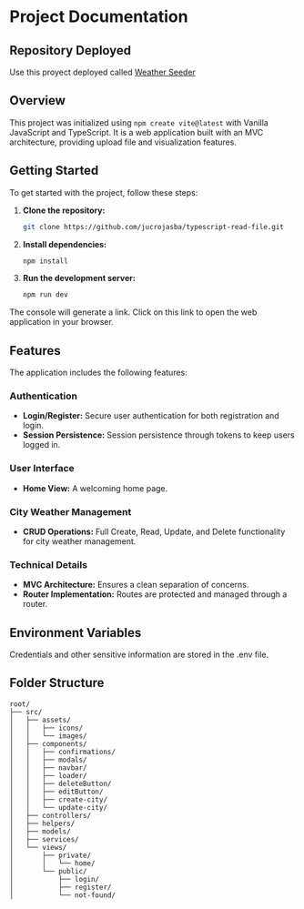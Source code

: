 # Project Documentation

## Repository Deployed

Use this proyect deployed called [Weather Seeder](https://mock-typescript-exam.vercel.app/)


## Overview

This project was initialized using `npm create vite@latest` with Vanilla JavaScript and TypeScript. It is a web application built with an MVC architecture, providing upload file and visualization features.

## Getting Started

To get started with the project, follow these steps:

1. **Clone the repository:**
   ```bash
   git clone https://github.com/jucrojasba/typescript-read-file.git
   ```

2. **Install dependencies:**
   ```bash
   npm install
   ```
3. **Run the development server:**
   ```bash
   npm run dev
   ```
The console will generate a link. Click on this link to open the web application in your browser.
   
## Features

The application includes the following features:

### Authentication

- **Login/Register:** Secure user authentication for both registration and login.
- **Session Persistence:** Session persistence through tokens to keep users logged in.

### User Interface

- **Home View:** A welcoming home page.

### City Weather Management

- **CRUD Operations:** Full Create, Read, Update, and Delete functionality for city weather management.

### Technical Details

- **MVC Architecture:** Ensures a clean separation of concerns.
- **Router Implementation:** Routes are protected and managed through a router.

## Environment Variables

Credentials and other sensitive information are stored in the .env file.

## Folder Structure

```
root/
├── src/
│   ├── assets/
│   │   ├── icons/
│   │   └── images/
│   ├── components/
│   │   ├── confirmations/
│   │   ├── modals/
│   │   ├── navbar/
│   │   ├── loader/
│   │   ├── deleteButton/
│   │   ├── editButton/
│   │   ├── create-city/
│   │   └── update-city/
│   ├── controllers/
│   ├── helpers/
│   ├── models/
│   ├── services/
│   └── views/
│       ├── private/
│       │   └── home/
│       └── public/
│           ├── login/
│           ├── register/
│           └── not-found/
```

